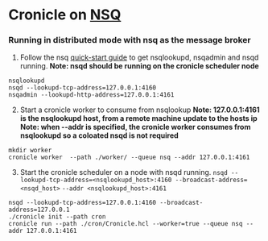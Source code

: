 # Cronicle on [NSQ](https://nsq.io/)

### Running in distributed mode with nsq as the message broker

1) Follow the nsq [quick-start guide](https://nsq.io/overview/quick_start.html) to get nsqlookupd,  nsqadmin and nsqd running.
__Note: nsqd should be running on the cronicle scheduler node__
```
nsqlookupd
nsqd --lookupd-tcp-address=127.0.0.1:4160
nsqadmin --lookupd-http-address=127.0.0.1:4161
```

2) Start a cronicle worker to consume from nsqlookup
__Note: 127.0.0.1:4161 is the nsqlookupd host, from a remote machine update to the hosts ip__
__Note: when --addr is specified, the cronicle worker consumes from nsqlookupd so a coloated nsqd is not required__
```
mkdir worker
cronicle worker  --path ./worker/ --queue nsq --addr 127.0.0.1:4161
```

3) Start the cronicle scheduler on a node with nsqd running.
`nsqd --lookupd-tcp-address=<nsqlookupd_host>:4160 --broadcast-address=<nsqd_host>`
`--addr <nsqlookupd_host>:4161`
```
nsqd --lookupd-tcp-address=127.0.0.1:4160 --broadcast-address=127.0.0.1
./cronicle init --path cron
cronicle run --path ./cron/Cronicle.hcl --worker=true --queue nsq --addr 127.0.0.1:4161
```
